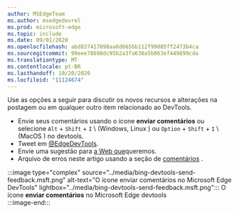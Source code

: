 ```yaml
---
author: MSEdgeTeam
ms.author: msedgedevrel
ms.prod: microsoft-edge
ms.topic: include
ms.date: 09/01/2020
ms.openlocfilehash: abd837417098aa6d665bb112f99085ff2473b4ca
ms.sourcegitcommit: 99eee78698dc95b2a3fa638a5b063ef449899cda
ms.translationtype: MT
ms.contentlocale: pt-BR
ms.lasthandoff: 10/20/2020
ms.locfileid: "11124674"
---
```

Use as opções a seguir para discutir os novos recursos e alterações na postagem ou em qualquer outro item relacionado ao DevTools.  

*   Envie seus comentários usando o ícone **enviar comentários** ou selecione `Alt` + `Shift` + `I` \ (Windows, Linux \) ou `Option` + `Shift` + `I` \ (MacOS \) no devtools.  
*   Tweet em [@EdgeDevTools][PostTweetEdgeDevTools].  
*   Envie uma sugestão para [a Web que][TheWebWeWant]queremos.  
*   Arquivo de erros neste artigo usando a seção de [comentários](#feedback) .  

:::image type="complex" source="../media/bing-devtools-send-feedback.msft.png" alt-text="O ícone enviar comentários no Microsoft Edge DevTools" lightbox="../media/bing-devtools-send-feedback.msft.png":::
   O ícone **enviar comentários** no Microsoft Edge devtools  
:::image-end:::  

<!-- links -->  

[PostTweetEdgeDevTools]: https://twitter.com/intent/tweet?text=@EdgeDevTools "@EdgeDevTools | Postar um tweet"  

[EdgeDevToolsTwitterAccount]: https://twitter.com/EdgeDevTools "@EdgeDevTools conta do Twitter"  

[GitHubMicrosoftDocsEdgeDeveloperNewIssue]: https://github.com/MicrosoftDocs/edge-developer/issues/new?title=[DevTools%20Docs%20Feedback] "Novo problema-MicrosoftDocs/Edge-Developer-GitHub"  

[TheWebWeWant]: https://webwewant.fyi "A Web que queremos"  

